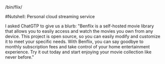 /bin/flix/

#Nutshell: Personal cloud streaming service

I asked ChatGTP to give us a blurb:
"Benflix is a self-hosted movie library that allows you to easily access and watch the movies you own from any device. This project is open source, so you can easily modify and customize it to meet your specific needs. With Benflix, you can say goodbye to monthly subscription fees and take control of your home entertainment experience. Try it out today and start enjoying your movie collection like never before."
